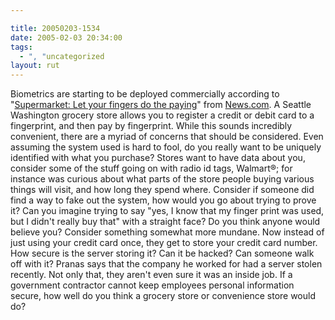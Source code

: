 ```yaml
---

title: 20050203-1534
date: 2005-02-03 20:34:00
tags:
  - ", "uncategorized
layout: rut
---
```


Biometrics are starting to be deployed commercially according to "<a href="http://news.com.com/Supermarket+Let+your+fingers+do+the+paying/2100-1029_3-5559074.html?part=rss&tag=5559074&subj=news.1029.20">Supermarket:
Let your fingers do the paying</a>" from <a href="http://news.com.com">News.com</a>.  A Seattle Washington
grocery store allows you to register a credit or debit card to
a fingerprint, and then pay by fingerprint.  While this sounds
incredibly convenient, there are a myriad of concerns that should
be considered.  Even assuming the system used is hard to fool, do
you really want to be uniquely identified with what you purchase?
Stores want to have data about you, consider some of the stuff going
on with radio id tags, Walmart&#xae;; for instance was curious about
what parts of the store people buying various things will visit,
and how long they spend where.  Consider if someone did find a way to
fake out the system, how would you go about trying to prove it?  Can
you imagine trying to say "yes, I know that my finger print was used,
but I didn't really buy that" with a straight face?  Do you think
anyone would believe you?  Consider something somewhat more mundane.
Now instead of just using your credit card once, they get to store
your credit card number.  How secure is the server storing it?
Can it be hacked?  Can someone walk off with it?  Pranas says that
the company he worked for had a server stolen recently.  Not only
that, they aren't even sure it was an inside job.  If a government
contractor cannot keep employees personal information secure,
how well do you think a grocery store or convenience store would do?

